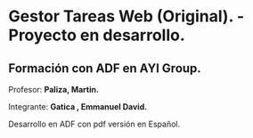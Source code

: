 # Gestor Tareas Web (Original). - Proyecto en desarrollo.

## **Formación con ADF en AYI Group.**

Profesor:
**Paliza, Martin.**  

Integrante: **Gatica , Emmanuel David.**


Desarrollo en ADF con pdf versión en Español.
